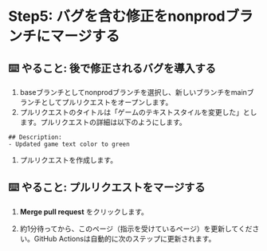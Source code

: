 # Step5: バグを含む修正をnonprodブランチにマージする

## ⌨️ やること: 後で修正されるバグを導入する

1. baseブランチとしてnonprodブランチを選択し、新しいブランチをmainブランチとしてプルリクエストをオープンします。
2. プルリクエストのタイトルは「ゲームのテキストスタイルを変更した」とします。プルリクエストの詳細は以下のようにします。
```
## Description:
- Updated game text color to green
```
1. プルリクエストを作成します。

## ⌨️ やること: プルリクエストをマージする

1. __Merge pull request__ をクリックします。

2. 約1分待ってから、このページ（指示を受けているページ）を更新してください。GitHub Actionsは自動的に次のステップに更新されます。